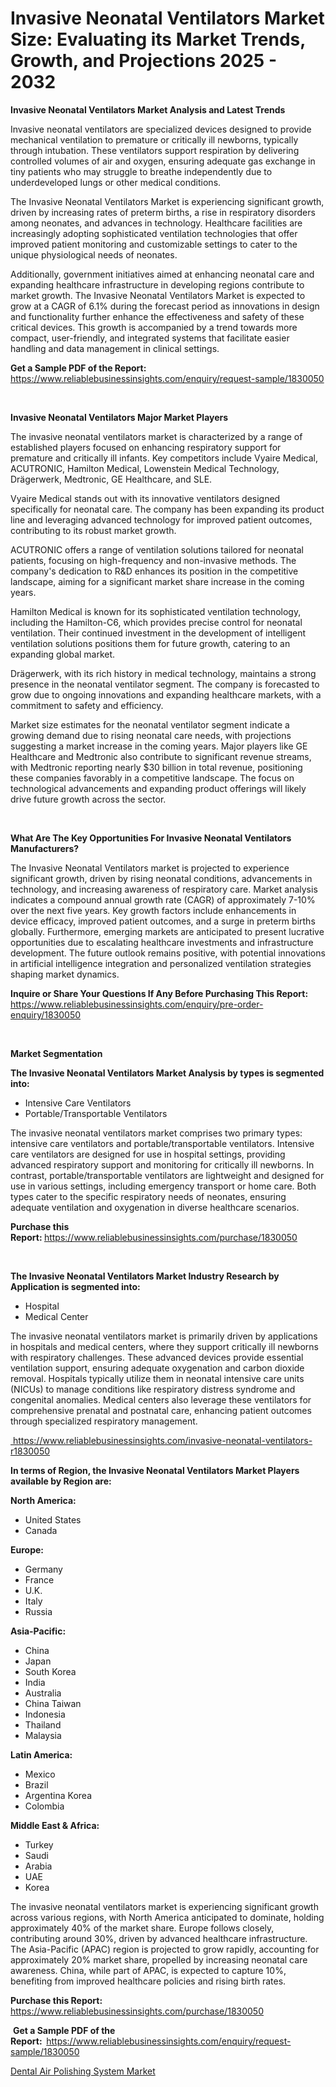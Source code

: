 <p><h1>Invasive Neonatal Ventilators Market Size: Evaluating its Market Trends, Growth, and Projections 2025 - 2032</h1></p><p><strong>Invasive Neonatal Ventilators Market Analysis and Latest Trends</strong></p>
<p><p>Invasive neonatal ventilators are specialized devices designed to provide mechanical ventilation to premature or critically ill newborns, typically through intubation. These ventilators support respiration by delivering controlled volumes of air and oxygen, ensuring adequate gas exchange in tiny patients who may struggle to breathe independently due to underdeveloped lungs or other medical conditions.</p><p>The Invasive Neonatal Ventilators Market is experiencing significant growth, driven by increasing rates of preterm births, a rise in respiratory disorders among neonates, and advances in technology. Healthcare facilities are increasingly adopting sophisticated ventilation technologies that offer improved patient monitoring and customizable settings to cater to the unique physiological needs of neonates. </p><p>Additionally, government initiatives aimed at enhancing neonatal care and expanding healthcare infrastructure in developing regions contribute to market growth. The Invasive Neonatal Ventilators Market is expected to grow at a CAGR of 6.1% during the forecast period as innovations in design and functionality further enhance the effectiveness and safety of these critical devices. This growth is accompanied by a trend towards more compact, user-friendly, and integrated systems that facilitate easier handling and data management in clinical settings.</p></p>
<p><strong>Get a Sample PDF of the Report:&nbsp;</strong> <a href="https://www.reliablebusinessinsights.com/enquiry/request-sample/1830050?utm_campaign=2278&utm_medium=2&utm_source=Github&utm_content=ia&utm_term=05032025&utm_id=invasive-neonatal-ventilators">https://www.reliablebusinessinsights.com/enquiry/request-sample/1830050</a></p>
<p>&nbsp;</p>
<p><strong>Invasive Neonatal Ventilators Major Market Players</strong></p>
<p><p>The invasive neonatal ventilators market is characterized by a range of established players focused on enhancing respiratory support for premature and critically ill infants. Key competitors include Vyaire Medical, ACUTRONIC, Hamilton Medical, Lowenstein Medical Technology, Drägerwerk, Medtronic, GE Healthcare, and SLE.</p><p>Vyaire Medical stands out with its innovative ventilators designed specifically for neonatal care. The company has been expanding its product line and leveraging advanced technology for improved patient outcomes, contributing to its robust market growth.</p><p>ACUTRONIC offers a range of ventilation solutions tailored for neonatal patients, focusing on high-frequency and non-invasive methods. The company's dedication to R&D enhances its position in the competitive landscape, aiming for a significant market share increase in the coming years.</p><p>Hamilton Medical is known for its sophisticated ventilation technology, including the Hamilton-C6, which provides precise control for neonatal ventilation. Their continued investment in the development of intelligent ventilation solutions positions them for future growth, catering to an expanding global market.</p><p>Drägerwerk, with its rich history in medical technology, maintains a strong presence in the neonatal ventilator segment. The company is forecasted to grow due to ongoing innovations and expanding healthcare markets, with a commitment to safety and efficiency.</p><p>Market size estimates for the neonatal ventilator segment indicate a growing demand due to rising neonatal care needs, with projections suggesting a market increase in the coming years. Major players like GE Healthcare and Medtronic also contribute to significant revenue streams, with Medtronic reporting nearly $30 billion in total revenue, positioning these companies favorably in a competitive landscape. The focus on technological advancements and expanding product offerings will likely drive future growth across the sector.</p></p>
<p>&nbsp;</p>
<p><strong>What Are The Key Opportunities For Invasive Neonatal Ventilators Manufacturers?</strong></p>
<p><p>The Invasive Neonatal Ventilators market is projected to experience significant growth, driven by rising neonatal conditions, advancements in technology, and increasing awareness of respiratory care. Market analysis indicates a compound annual growth rate (CAGR) of approximately 7-10% over the next five years. Key growth factors include enhancements in device efficacy, improved patient outcomes, and a surge in preterm births globally. Furthermore, emerging markets are anticipated to present lucrative opportunities due to escalating healthcare investments and infrastructure development. The future outlook remains positive, with potential innovations in artificial intelligence integration and personalized ventilation strategies shaping market dynamics.</p></p>
<p><strong>Inquire or Share Your Questions If Any Before Purchasing This Report:</strong> <a href="https://www.reliablebusinessinsights.com/enquiry/pre-order-enquiry/1830050?utm_campaign=2278&utm_medium=2&utm_source=Github&utm_content=ia&utm_term=05032025&utm_id=invasive-neonatal-ventilators">https://www.reliablebusinessinsights.com/enquiry/pre-order-enquiry/1830050</a></p>
<p>&nbsp;</p>
<p><strong>Market Segmentation</strong></p>
<p><strong>The Invasive Neonatal Ventilators Market Analysis by types is segmented into:</strong></p>
<p><ul><li>Intensive Care Ventilators</li><li>Portable/Transportable Ventilators</li></ul></p>
<p><p>The invasive neonatal ventilators market comprises two primary types: intensive care ventilators and portable/transportable ventilators. Intensive care ventilators are designed for use in hospital settings, providing advanced respiratory support and monitoring for critically ill newborns. In contrast, portable/transportable ventilators are lightweight and designed for use in various settings, including emergency transport or home care. Both types cater to the specific respiratory needs of neonates, ensuring adequate ventilation and oxygenation in diverse healthcare scenarios.</p></p>
<p><strong>Purchase this Report:&nbsp;</strong><a href="https://www.reliablebusinessinsights.com/purchase/1830050?utm_campaign=2278&utm_medium=2&utm_source=Github&utm_content=ia&utm_term=05032025&utm_id=invasive-neonatal-ventilators">https://www.reliablebusinessinsights.com/purchase/1830050</a></p>
<p>&nbsp;</p>
<p><strong>The Invasive Neonatal Ventilators Market Industry Research by Application is segmented into:</strong></p>
<p><ul><li>Hospital</li><li>Medical Center</li></ul></p>
<p><p>The invasive neonatal ventilators market is primarily driven by applications in hospitals and medical centers, where they support critically ill newborns with respiratory challenges. These advanced devices provide essential ventilation support, ensuring adequate oxygenation and carbon dioxide removal. Hospitals typically utilize them in neonatal intensive care units (NICUs) to manage conditions like respiratory distress syndrome and congenital anomalies. Medical centers also leverage these ventilators for comprehensive prenatal and postnatal care, enhancing patient outcomes through specialized respiratory management.</p></p>
<p><a href="https://www.reliablebusinessinsights.com/invasive-neonatal-ventilators-r1830050?utm_campaign=2278&utm_medium=2&utm_source=Github&utm_content=ia&utm_term=05032025&utm_id=invasive-neonatal-ventilators">&nbsp;https://www.reliablebusinessinsights.com/invasive-neonatal-ventilators-r1830050</a></p>
<p><strong>In terms of Region, the Invasive Neonatal Ventilators Market Players available by Region are:</strong></p>
<p>
    <p> <strong> North America: </strong>
        <ul>
            <li>United States</li>
            <li>Canada</li>
        </ul>
        </p> 
    <p> <strong> Europe: </strong>
        <ul>
            <li>Germany</li>
            <li>France</li>
            <li>U.K.</li>
            <li>Italy</li>
            <li>Russia</li>
        </ul>
        </p> 
    <p> <strong> Asia-Pacific: </strong>
        <ul>
            <li>China</li>
            <li>Japan</li>
            <li>South Korea</li>
            <li>India</li>
            <li>Australia</li>
            <li>China Taiwan</li>
            <li>Indonesia</li>
            <li>Thailand</li>
            <li>Malaysia</li>
        </ul>
        </p> 
    <p> <strong> Latin America: </strong>
        <ul>
            <li>Mexico</li>
            <li>Brazil</li>
            <li>Argentina Korea</li>
            <li>Colombia</li>
        </ul>
        </p> 
    <p> <strong> Middle East & Africa: </strong>
        <ul>
            <li>Turkey</li>
            <li>Saudi</li>
            <li>Arabia</li>
            <li>UAE</li>
            <li>Korea</li>
        </ul>
    </p>
    </p>
<p><p>The invasive neonatal ventilators market is experiencing significant growth across various regions, with North America anticipated to dominate, holding approximately 40% of the market share. Europe follows closely, contributing around 30%, driven by advanced healthcare infrastructure. The Asia-Pacific (APAC) region is projected to grow rapidly, accounting for approximately 20% market share, propelled by increasing neonatal care awareness. China, while part of APAC, is expected to capture 10%, benefiting from improved healthcare policies and rising birth rates.</p></p>
<p><strong>Purchase this Report: </strong><a href="https://www.reliablebusinessinsights.com/purchase/1830050?utm_campaign=2278&utm_medium=2&utm_source=Github&utm_content=ia&utm_term=05032025&utm_id=invasive-neonatal-ventilators">https://www.reliablebusinessinsights.com/purchase/1830050</a></p>
<p>&nbsp;<strong>Get a Sample PDF of the Report:&nbsp;&nbsp;</strong><a href="https://www.reliablebusinessinsights.com/enquiry/request-sample/1830050?utm_campaign=2278&utm_medium=2&utm_source=Github&utm_content=ia&utm_term=05032025&utm_id=invasive-neonatal-ventilators">https://www.reliablebusinessinsights.com/enquiry/request-sample/1830050</a></p>
<p><strong></strong></p>
<p><p><a href="https://github.com/kbollin866/Market-Research-Report-List-1/blob/main/dental-air-polishing-system-market.md?utm_campaign=2278&utm_medium=2&utm_source=Github&utm_content=ia&utm_term=05032025&utm_id=invasive-neonatal-ventilators">Dental Air Polishing System Market</a></p></p>